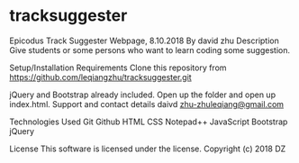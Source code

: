 # tracksuggester

Epicodus Track Suggester Webpage, 8.10.2018
By david zhu
Description
Give students or some persons who want to learn coding some suggestion. 

Setup/Installation Requirements
Clone this repository from  https://github.com/leqiangzhu/tracksuggester.git

jQuery and Bootstrap already included.
Open up the folder and open up index.html.
Support and contact details
daivd zhu-zhuleqiang@gmail.com

Technologies Used
Git
Github
HTML
CSS
Notepad++
JavaScript
Bootstrap
jQuery


License
This software is licensed under the  license.
Copyright (c) 2018 DZ
